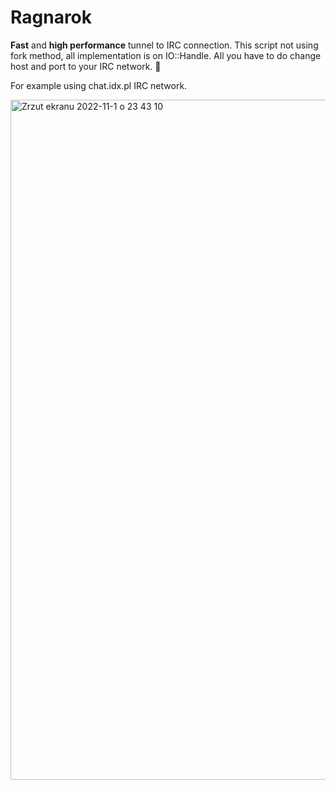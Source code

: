 # Ragnarok

**Fast** and **high performance** tunnel to IRC connection. This script not using fork method, all implementation is on IO::Handle. All you have to do change host and port to your IRC network. 🚀

For example using chat.idx.pl IRC network.

<img width="1088" alt="Zrzut ekranu 2022-11-1 o 23 43 10" src="https://user-images.githubusercontent.com/60239406/199355952-f5b04b53-32a8-46ae-9e9e-1176c0aa6618.png">
